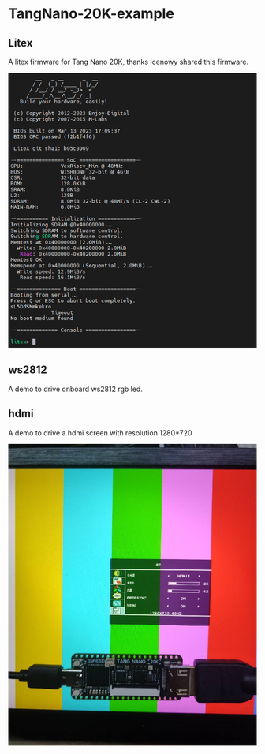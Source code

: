 # TangNano-20K-example

## Litex

A [litex](https://github.com/litex-hub) firmware for Tang Nano 20K, thanks [Icenowy](https://github.com/Icenowy) shared this firmware.

![litex_screenshot](./.assets/litex_screenshot.png)

## ws2812

A demo to drive onboard ws2812 rgb led.

## hdmi

A demo to drive a hdmi screen with resolution 1280*720

![hdmi_color_bar_720p](.assets/hdmi_color_bar_720p.jpg)